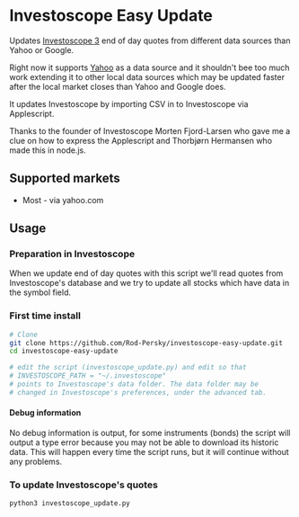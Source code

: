 # Investoscope Easy Update

Updates [Investoscope 3](http://www.investoscope.com/) end of day quotes from
different data sources than Yahoo or Google.

Right now it supports [Yahoo](http://www.yahoo.com/) as a data source and
it shouldn't bee too much work extending it to other local data sources which may
be updated faster after the local market closes than Yahoo and Google does.

It updates Investoscope by importing CSV in to Investoscope via Applescript.

Thanks to the founder of Investoscope Morten Fjord-Larsen who gave me a clue on how to express the Applescript and Thorbjørn Hermansen who made this in node.js.


## Supported markets

* Most - via yahoo.com

## Usage

### Preparation in Investoscope

When we update end of day quotes with this script we'll read quotes from
Investoscope's database and we try to update all stocks which have data in
the symbol field.

### First time install

```bash
# Clone
git clone https://github.com/Rod-Persky/investoscope-easy-update.git
cd investoscope-easy-update

# edit the script (investoscope_update.py) and edit so that
# INVESTOSCOPE_PATH = "~/.investoscope"
# points to Investoscope's data folder. The data folder may be
# changed in Investoscope's preferences, under the advanced tab.

```

#### Debug information
No debug information is output, for some instruments (bonds) the script
will output a type error because you may not be able to download its
historic data. This will happen every time the script runs, but it will
continue without any problems.

### To update Investoscope's quotes
```bash
python3 investoscope_update.py
```
